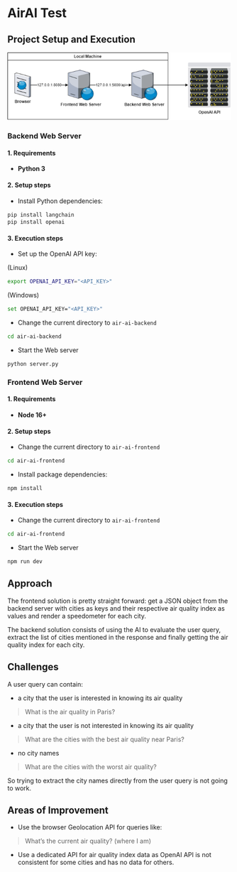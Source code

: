# AirAI Test

## Project Setup and Execution

<p align="center">
  <img src="./diagram.png">
</p>

### Backend Web Server

#### 1. Requirements

- **Python 3**

#### 2. Setup steps

- Install Python dependencies:

``` bash
pip install langchain
pip install openai
```

#### 3. Execution steps

- Set up the OpenAI API key:

(Linux)

``` bash
export OPENAI_API_KEY="<API_KEY>"
```

(Windows)

``` bash
set OPENAI_API_KEY="<API_KEY>"
```

- Change the current directory to `air-ai-backend`

``` bash
cd air-ai-backend
```

- Start the Web server

``` bash
python server.py
```

### Frontend Web Server

#### 1. Requirements

- **Node 16+**

#### 2. Setup steps

- Change the current directory to `air-ai-frontend`

``` bash
cd air-ai-frontend
```

- Install package dependencies:

``` bash
npm install
```

#### 3. Execution steps

- Change the current directory to `air-ai-frontend`

``` bash
cd air-ai-frontend
```

- Start the Web server

``` bash
npm run dev
```

## Approach

The frontend solution is pretty straight forward: get a JSON object from the backend server with cities as keys and their respective air quality index as values and render a speedometer for each city.

The backend solution consists of using the AI to evaluate the user query, extract the list of cities mentioned in the response and finally getting the air quality index for each city.

## Challenges

A user query can contain:

- a city that the user is interested in knowing its air quality

> What is the air quality in Paris?

- a city that the user is not interested in knowing its air quality

> What are the cities with the best air quality near Paris?

- no city names

> What are the cities with the worst air quality?

So trying to extract the city names directly from the user query is not going to work.

## Areas of Improvement

- Use the browser Geolocation API for queries like:

> What’s the current air quality? (where I am)

- Use a dedicated API for air quality index data as OpenAI API is not consistent for some cities and has no data for others.
